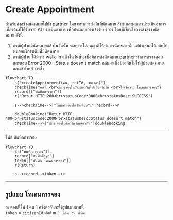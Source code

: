 # Create Appointment
สำหรับส่งสร้างนัดหมายไปยัง partner โดยจะทำการส่งวันที่นัดหมาย สิทธิ และผลการประเมินอาการเบื้องต้นที่ไดีรับจาก AI ประเมินอาการ เพื่อประกอบการเข้ารับบริการ
โดยมีเงื่อนไขการส่งสร้างนัดหมาย ดังนี้
1. กรณีผู้ป่วยมีนัดหมายแล้วในวันนั้น ระบบจะไม่อนุญาติให้ทำการนัดหมายซ้ำ แต่นำเสนอให้กลับไปหน่วยบริการเดิมที่มีนัดหมาย
2. กรณีผู้ป่วย ได้มีการ walk-in แล้วในวัันนั้น เมื่อมีการส่งนัดหมาย partner ทำการตรวจสอบและตอบ Error 2000 - Status doesn't match กลับมาเพื่อป้องกันไม่ให้ผู้ป่วยนัดหมายและเข้ารับบริการซ้ำ

```mermaid
flowchart TD
    s("createAppointment(คน, refId, วันเวลา)")
    checkTime{"คนนี้ <br>มีการจองในวันเดียวกันไปแล้วหรือไม่ <br>ให้เช็คจาก โทเคนการจอง"}
    record[["บันทึกการจอง"]]
    r("Retur HTTP 200<br>statusCode:0000<br>statusDesc:SUCCESS")

    s-->checkTime-->|"ไม่มีการจองในวันเดียวกัน"|record-->r

    doubleBooking("Retur HTTP 400<br>statusCode:2000<br>statusDesc:Status doesn't match")
    checkTime--->|"มีการจองไปแล้วในวันเดียวกัน"|doubleBooking
```
---
โฟล บันทึกการจอง
```mermaid
flowchart TD
    s[["บันทึกการจอง"]]
    record["บันทึกข้อมูล"]
    token[["บันทึก โทเคนการจอง"]]
    r(Return)

    s-->record-->token-->r
```
---
## รูปแบบ โทเคนการจอง
ณ ตอนนี้ให้ 1 คน 1 ครั้งต่อวันจะใช้รูปแบบตามนี้  
`token` = `citizenId` ต่อด้วย `ปี เดือน วัน ที่จอง`